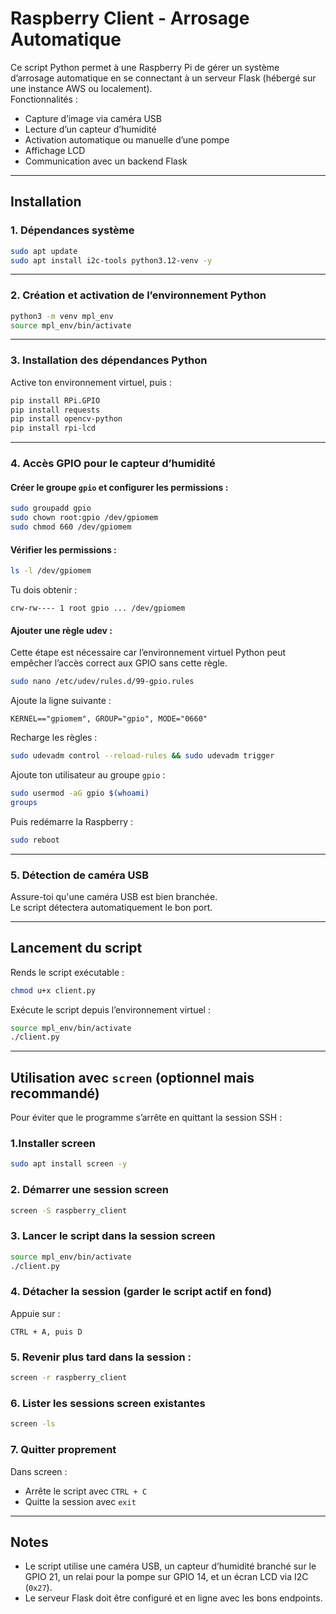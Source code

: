 # Raspberry Client - Arrosage Automatique

Ce script Python permet à une Raspberry Pi de gérer un système d’arrosage automatique en se connectant à un serveur Flask (hébergé sur une instance AWS ou localement).  
Fonctionnalités :
- Capture d’image via caméra USB
- Lecture d’un capteur d’humidité
- Activation automatique ou manuelle d’une pompe
- Affichage LCD
- Communication avec un backend Flask

---

## Installation

### 1. Dépendances système

```bash
sudo apt update
sudo apt install i2c-tools python3.12-venv -y
```

---

### 2. Création et activation de l’environnement Python

```bash
python3 -m venv mpl_env
source mpl_env/bin/activate
```

---

### 3. Installation des dépendances Python

Active ton environnement virtuel, puis :

```bash
pip install RPi.GPIO
pip install requests
pip install opencv-python
pip install rpi-lcd
```

---

### 4. Accès GPIO pour le capteur d’humidité

#### Créer le groupe `gpio` et configurer les permissions :

```bash
sudo groupadd gpio
sudo chown root:gpio /dev/gpiomem
sudo chmod 660 /dev/gpiomem
```

#### Vérifier les permissions :

```bash
ls -l /dev/gpiomem
```

Tu dois obtenir :
```
crw-rw---- 1 root gpio ... /dev/gpiomem
```

#### Ajouter une règle udev :

Cette étape est nécessaire car l’environnement virtuel Python peut empêcher l’accès correct aux GPIO sans cette règle.

```bash
sudo nano /etc/udev/rules.d/99-gpio.rules
```

Ajoute la ligne suivante :

```
KERNEL=="gpiomem", GROUP="gpio", MODE="0660"
```

Recharge les règles :

```bash
sudo udevadm control --reload-rules && sudo udevadm trigger
```

Ajoute ton utilisateur au groupe `gpio` :

```bash
sudo usermod -aG gpio $(whoami)
groups
```

Puis redémarre la Raspberry :

```bash
sudo reboot
```

---

### 5. Détection de caméra USB

Assure-toi qu'une caméra USB est bien branchée.  
Le script détectera automatiquement le bon port.

---

## Lancement du script

Rends le script exécutable :

```bash
chmod u+x client.py
```

Exécute le script depuis l’environnement virtuel :

```bash
source mpl_env/bin/activate
./client.py
```

---

## Utilisation avec `screen` (optionnel mais recommandé)

Pour éviter que le programme s’arrête en quittant la session SSH :

### 1.Installer screen

```bash
sudo apt install screen -y
```

### 2. Démarrer une session screen

```bash
screen -S raspberry_client
```

### 3. Lancer le script dans la session screen

```bash
source mpl_env/bin/activate
./client.py
```

### 4. Détacher la session (garder le script actif en fond)

Appuie sur :
```
CTRL + A, puis D
```

### 5. Revenir plus tard dans la session :

```bash
screen -r raspberry_client
```

### 6. Lister les sessions screen existantes

```bash
screen -ls
```

### 7. Quitter proprement

Dans screen :
- Arrête le script avec `CTRL + C`
- Quitte la session avec `exit`

---

## Notes

- Le script utilise une caméra USB, un capteur d’humidité branché sur le GPIO 21, un relai pour la pompe sur GPIO 14, et un écran LCD via I2C (`0x27`).
- Le serveur Flask doit être configuré et en ligne avec les bons endpoints.
